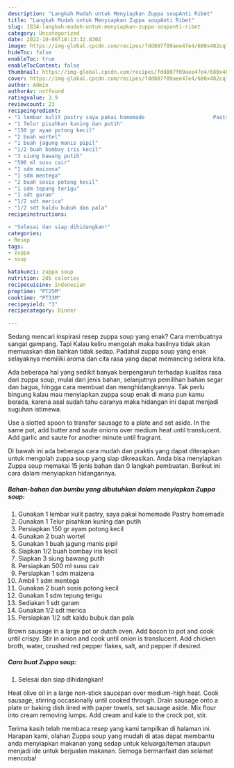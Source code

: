 ```yaml
---
description: "Langkah Mudah untuk Menyiapkan Zuppa soupAnti Ribet"
title: "Langkah Mudah untuk Menyiapkan Zuppa soupAnti Ribet"
slug: 1834-langkah-mudah-untuk-menyiapkan-zuppa-soupanti-ribet
category: Uncategorized
date: 2022-10-06T18:13:32.830Z
image: https://img-global.cpcdn.com/recipes/fdd807f09aee47e4/680x482cq70/zuppa-soup-foto-resep-utama.jpg
hideToc: false
enableToc: true
enableTocContent: false
thumbnail: https://img-global.cpcdn.com/recipes/fdd807f09aee47e4/680x482cq70/zuppa-soup-foto-resep-utama.jpg
cover: https://img-global.cpcdn.com/recipes/fdd807f09aee47e4/680x482cq70/zuppa-soup-foto-resep-utama.jpg
author: Admin
authorAv: notfound
ratingvalue: 3.9
reviewcount: 23
recipeingredient:
- "1 lembar kulit pastry saya pakai homemade                      Pastry homemade"
- "1 Telur pisahkan kuning dan putih"
- "150 gr ayam potong kecil"
- "2 buah wortel"
- "1 buah jagung manis pipil"
- "1/2 buah bombay iris kecil"
- "3 siung bawang putih"
- "500 ml susu cair"
- "1 sdm maizena"
- "1 sdm mentega"
- "2 buah sosis potong kecil"
- "1 sdm tepung terigu"
- "1 sdt garam"
- "1/2 sdt merica"
- "1/2 sdt kaldu bubuk dan pala"
recipeinstructions:

- "Selesai dan siap dihidangkan!"
categories:
- Resep
tags:
- zuppa
- soup

katakunci: zuppa soup 
nutrition: 205 calories
recipecuisine: Indonesian
preptime: "PT25M"
cooktime: "PT33M"
recipeyield: "3"
recipecategory: Dinner

---
```



Sedang mencari inspirasi resep zuppa soup yang enak? Cara membuatnya sangat gampang. Tapi Kalau keliru mengolah maka hasilnya tidak akan memuaskan dan bahkan tidak sedap. Padahal zuppa soup yang enak selayaknya memiliki aroma dan cita rasa yang dapat memancing selera kita.


Ada beberapa hal yang sedikit banyak berpengaruh terhadap kualitas rasa dari zuppa soup, mulai dari jenis bahan, selanjutnya pemilihan bahan segar dan bagus, hingga cara membuat dan menghidangkannya. Tak perlu bingung kalau mau menyiapkan zuppa soup enak di mana pun kamu berada, karena asal sudah tahu caranya maka hidangan ini dapat menjadi suguhan istimewa.

Use a slotted spoon to transfer sausage to a plate and set aside. In the same pot, add butter and saute onions over medium heat until translucent. Add garlic and saute for another minute until fragrant.


Di bawah ini ada beberapa cara mudah dan praktis yang dapat diterapkan untuk mengolah zuppa soup yang siap dikreasikan. Anda bisa menyiapkan Zuppa soup memakai 15 jenis bahan dan 0 langkah pembuatan. Berikut ini cara dalam menyiapkan hidangannya.

<!--inarticleads1-->

##### Bahan-bahan dan bumbu yang dibutuhkan dalam menyiapkan Zuppa soup:

1. Gunakan 1 lembar kulit pastry, saya pakai homemade                      Pastry homemade
1. Gunakan 1 Telur pisahkan kuning dan putih
1. Persiapkan 150 gr ayam potong kecil
1. Gunakan 2 buah wortel
1. Gunakan 1 buah jagung manis pipil
1. Siapkan 1/2 buah bombay iris kecil
1. Siapkan 3 siung bawang putih
1. Persiapkan 500 ml susu cair
1. Persiapkan 1 sdm maizena
1. Ambil 1 sdm mentega
1. Gunakan 2 buah sosis potong kecil
1. Gunakan 1 sdm tepung terigu
1. Sediakan 1 sdt garam
1. Gunakan 1/2 sdt merica
1. Persiapkan 1/2 sdt kaldu bubuk dan pala


Brown sausage in a large pot or dutch oven. Add bacon to pot and cook until crispy. Stir in onion and cook until onion is translucent. Add chicken broth, water, crushed red pepper flakes, salt, and pepper if desired. 

<!--inarticleads2-->

##### Cara buat Zuppa soup:


1. Selesai dan siap dihidangkan!

Heat olive oil in a large non-stick saucepan over medium-high heat. Cook sausage, stirring occasionally until cooked through. Drain sausage onto a plate or baking dish lined with paper towels, set sausage aside. Mix flour into cream removing lumps. Add cream and kale to the crock pot, stir. 

Terima kasih telah membaca resep yang kami tampilkan di halaman ini. Harapan kami, olahan Zuppa soup yang mudah di atas dapat membantu anda menyiapkan makanan yang sedap untuk keluarga/teman ataupun menjadi ide untuk berjualan makanan. Semoga bermanfaat dan selamat mencoba!
